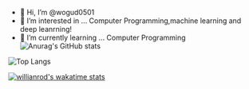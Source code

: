 - 👋 Hi, I’m @wogud0501
- 👀 I’m interested in ... Computer Programming,machine learning and deep leanrning!
- 🌱 I’m currently learning ... Computer Programming
![Anurag's GitHub stats](https://github-readme-stats.vercel.app/api?username=wogud0501&count_private=true&show_icons=true&theme=cobalt&bg_color=DEG,COLOR1,COLOR2,COLOR3,COLOR4,COLOR5,COLOR6,COLOR7,COLOR8,COLOR9,COLOR10
)

![Top Langs](https://github-readme-stats.vercel.app/api/top-langs/?username=wogud0501&theme=cobalt)

[![willianrod's wakatime stats](https://github-readme-stats.vercel.app/api/wakatime?username=wogud0501)](https://github.com/anuraghazra/github-readme-stats)



